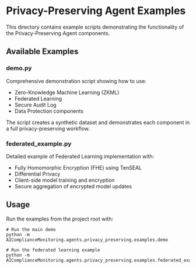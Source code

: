 # Privacy-Preserving Agent Examples

This directory contains example scripts demonstrating the functionality of the Privacy-Preserving Agent components.

## Available Examples

### demo.py

Comprehensive demonstration script showing how to use:
- Zero-Knowledge Machine Learning (ZKML)
- Federated Learning
- Secure Audit Log
- Data Protection components

The script creates a synthetic dataset and demonstrates each component in a full privacy-preserving workflow.

### federated_example.py

Detailed example of Federated Learning implementation with:
- Fully Homomorphic Encryption (FHE) using TenSEAL
- Differential Privacy
- Client-side model training and encryption
- Secure aggregation of encrypted model updates

## Usage

Run the examples from the project root with:

```
# Run the main demo
python -m AIComplianceMonitoring.agents.privacy_preserving.examples.demo

# Run the federated learning example
python -m AIComplianceMonitoring.agents.privacy_preserving.examples.federated_example
```
